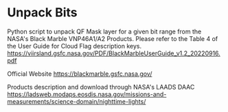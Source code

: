 # Unpack Bits
Python script to unpack QF Mask layer for a given bit range from the NASA's Black Marble VNP46A1/A2 Products. Please refer to the Table 4 of the User Guide for Cloud Flag description keys.
https://viirsland.gsfc.nasa.gov/PDF/BlackMarbleUserGuide_v1.2_20220916.pdf

Official Website
https://blackmarble.gsfc.nasa.gov/

Products description and download through NASA's LAADS DAAC
https://ladsweb.modaps.eosdis.nasa.gov/missions-and-measurements/science-domain/nighttime-lights/
